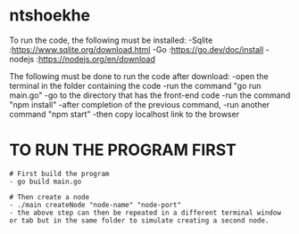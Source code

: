 # ntshoekhe
To run the code, the following must be installed:
	-Sqlite :https://www.sqlite.org/download.html
	-Go :https://go.dev/doc/install
	-nodejs :https://nodejs.org/en/download
	
The following must be done to run the code after download:
	-open the terminal in the folder containing the code
	-run the command "go run main.go"
	-go to the directory that has the front-end code
	-run the command "npm install" 
	-after completion of the previous command,
	-run another command "npm start"
	-then copy localhost link to the browser

# TO RUN THE PROGRAM FIRST
    # First build the program
    - go build main.go

    # Then create a node
    - ./main createNode "node-name" "node-port"
    - the above step can then be repeated in a different terminal window or tab but in the same folder to simulate creating a second node.

